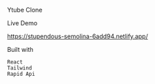 

Ytube Clone

Live Demo

https://stupendous-semolina-6add94.netlify.app/

Built with

    React
    Tailwind
    Rapid Api
